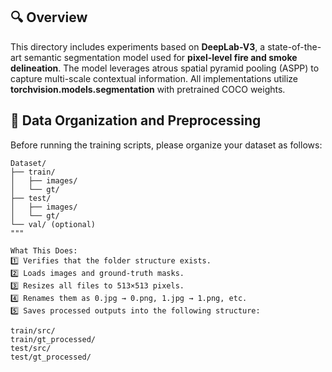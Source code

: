 ## 🔍 Overview
This directory includes experiments based on **DeepLab-V3**, a state-of-the-art semantic segmentation model used for **pixel-level fire and smoke delineation**. The model leverages atrous spatial pyramid pooling (ASPP) to capture multi-scale contextual information. All implementations utilize **torchvision.models.segmentation** with pretrained COCO weights.

## 🧩 Data Organization and Preprocessing
Before running the training scripts, please organize your dataset as follows:

```plaintext
Dataset/
├── train/
│   ├── images/
│   └── gt/
├── test/
│   ├── images/
│   └── gt/
└── val/ (optional)
"""

What This Does:
1️⃣ Verifies that the folder structure exists.
2️⃣ Loads images and ground-truth masks.
3️⃣ Resizes all files to 513×513 pixels.
4️⃣ Renames them as 0.jpg → 0.png, 1.jpg → 1.png, etc.
5️⃣ Saves processed outputs into the following structure:

train/src/
train/gt_processed/
test/src/
test/gt_processed/

